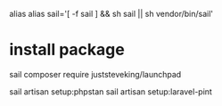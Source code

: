 alias alias sail='[ -f sail ] && sh sail || sh vendor/bin/sail'

# install package
sail composer require juststeveking/launchpad

sail artisan setup:phpstan
sail artisan setup:laravel-pint
